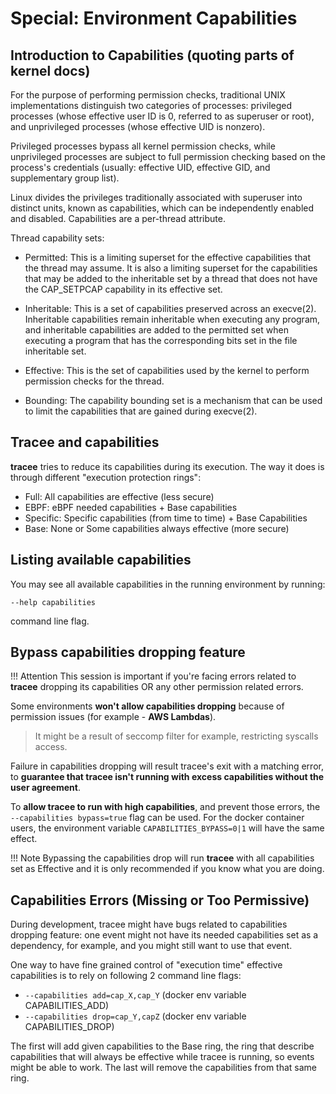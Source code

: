 # Special: Environment Capabilities

## Introduction to Capabilities (quoting parts of kernel docs)

For the purpose of performing permission checks, traditional UNIX
implementations distinguish two categories of processes: privileged processes
(whose effective user ID is 0, referred to as superuser or root), and
unprivileged processes (whose effective UID is nonzero).

Privileged processes bypass all kernel permission checks, while unprivileged
processes are subject to full permission checking based on the process's
credentials (usually: effective UID, effective GID, and supplementary group
list).

Linux divides the privileges traditionally associated with superuser into
distinct units, known as capabilities, which can be independently enabled and
disabled. Capabilities are a per-thread attribute.

Thread capability sets:

* Permitted: This is a limiting superset for the effective capabilities that the
thread may assume. It is also a limiting superset for the capabilities that
may be added to the inheritable set by a thread that does not have the
CAP_SETPCAP capability in its effective set.

* Inheritable: This is a set of capabilities preserved across an execve(2).
Inheritable capabilities remain inheritable when executing any program, and
inheritable capabilities are added to the permitted set when executing a
program that has the corresponding bits set in the file inheritable
set.

* Effective: This is the set of capabilities used by the kernel to perform
permission checks for the thread.

* Bounding: The capability bounding set is a mechanism that can be used to limit
the capabilities that are gained during execve(2).

## Tracee and capabilities

**tracee** tries to reduce its capabilities during its execution. The way it
does is through different "execution protection rings":

* Full:     All capabilities are effective (less secure)
* EBPF:     eBPF needed capabilities + Base capabilities
* Specific: Specific capabilities (from time to time) + Base Capabilities
* Base:     None or Some capabilities always effective (more secure)

## Listing available capabilities

You may see all available capabilities in the running environment by running:

```console
--help capabilities
```

command line flag.

## Bypass capabilities dropping feature

!!! Attention
    This session is important if you're facing errors related to **tracee**
    dropping its capabilities OR any other permission related errors.

Some environments **won't allow capabilities dropping** because of permission
issues (for example - **AWS Lambdas**).

> It might be a result of seccomp filter for example, restricting syscalls
> access.

Failure in capabilities dropping will result tracee's exit with a matching
error, to **guarantee that tracee isn't running with excess capabilities
without the user agreement**.

To **allow tracee to run with high capabilities**, and prevent those errors, the
`--capabilities bypass=true` flag can be used. For the docker container users,
the environment variable `CAPABILITIES_BYPASS=0|1` will have the same effect.

!!! Note
    Bypassing the capabilities drop will run **tracee** with all capabilities
    set as Effective and it is only recommended if you know what you are doing.

## Capabilities Errors (Missing or Too Permissive)

During development, tracee might have bugs related to capabilities dropping
feature: one event might not have its needed capabilities set as a dependency,
for example, and you might still want to use that event.

One way to have fine grained control of "execution time" effective capabilities
is to rely on following 2 command line flags:

- `--capabilities add=cap_X,cap_Y` (docker env variable CAPABILITIES_ADD)
- `--capabilities drop=cap_Y,capZ` (docker env variable CAPABILITIES_DROP)

The first will add given capabilities to the Base ring, the ring that describe
capabilities that will always be effective while tracee is running, so events
might be able to work. The last will remove the capabilities from that same
ring.
